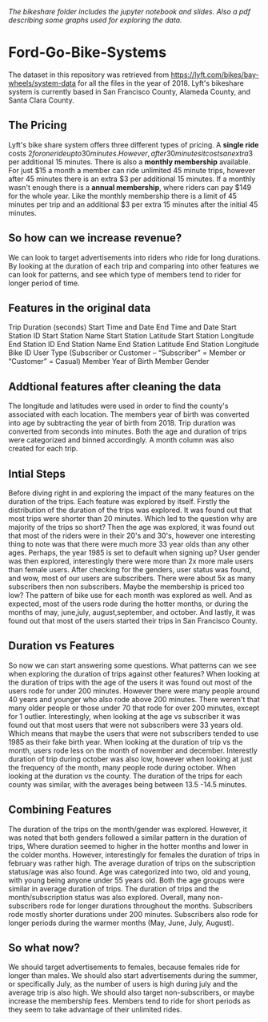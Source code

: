 *The bikeshare folder includes the jupyter notebook and slides. Also a pdf describing some graphs used for exploring the data.*

# Ford-Go-Bike-Systems
The dataset in this repository was retrieved from https://lyft.com/bikes/bay-wheels/system-data for all the files in the year of 2018.
Lyft's bikeshare system is currently based in San Francisco County, Alameda County, and Santa Clara County.

## The Pricing
Lyft's bike share system offers three different types of pricing.
A **single ride** costs $2 for one ride up to 30 minutes. However, after 30 minutes it costs an extra 3$ per additional 15 minutes.
There is also a **monthly membership** available. For just $15 a month a member can ride unlimited 45 minute trips, however after 45 minutes there is an extra $3 per additional 15 minutes.
If a monthly wasn't enough there is a **annual membership**, where riders can pay $149 for the whole year. Like the monthly membership there is a limit of 45 minutes per trip and an additional $3 per extra 15 minutes after the initial 45 minutes.

## So how can we increase revenue?
We can look to target advertisements into riders who ride for long durations. 
By looking at the duration of each trip and comparing into other features we can look for patterns, and see which type of members tend to rider for longer period of time.

## Features in the original data
Trip Duration (seconds)
Start Time and Date
End Time and Date
Start Station ID
Start Station Name
Start Station Latitude
Start Station Longitude
End Station ID
End Station Name
End Station Latitude
End Station Longitude
Bike ID
User Type (Subscriber or Customer – “Subscriber” = Member or “Customer” = Casual)
Member Year of Birth
Member Gender

## Addtional features after cleaning the data
The longitude and latitudes were used in order to find the county's associated with each location.
The members year of birth was converted into age by subtracting the year of birth from 2018.
Trip duration was converted from seconds into minutes.
Both the age and duration of trips were categorized and binned accordingly.
A month column was also created for each trip.


## Intial Steps
Before diving right in and exploring the impact of the many features on the duration of the trips. Each feature was explored by itself. Firstly the distribution of the duration of the trips was explored. It was found out that most trips were shorter than 20 minutes. Which led to the question why are majority of the trips so short? Then the age was explored, it was found out that most of the riders were in their 20's and 30's, however one interesting thing to note was that there were much more 33 year olds than any other ages. Perhaps, the year 1985 is set to default when signing up? User gender was then explored, interestingly there were more than 2x more male users than female users. After checking for the genders, user status was found, and wow, most of our users are subscribers. There were about 5x as many subscribers then non subscribers. Maybe the membership is priced too low? The pattern of bike use for each month was explored as well. And as expected, most of the users rode during the hotter months, or during the  months of may, june,july, august,september, and october. And lastly, it was found out that most of the users started their trips in San Francisco County.

## Duration vs Features
So now we can start answering some questions. What patterns can we see when exploring the duration of trips against other features?
When looking at the duration of trips with the age of the users it was found out most of the users rode for under 200 minutes. However there were many people around 40 years and younger who also rode above 200 minutes. There weren't that many older people or those under 70 that rode for over 200 minutes, except for 1 outlier. Interestingly, when looking at the age vs subscriber it was found out that most users that were not subscribers were 33 years old. Which means that maybe the users that were not subscribers tended to use 1985 as their fake birth year. When looking at the duration of trip vs the month, users rode less on the month of november and december. Interestly duration of trip during october was also low, however when looking at just the frequency of the month, many people rode during october. When looking at the duration vs the county. The duration of the trips for each county was similar, with the averages being between 13.5 -14.5 minutes.

## Combining Features
The duration of the trips on the month/gender was explored. However, it was noted that both genders followed a similar pattern in the duration of trips, Where duration seemed to higher in the hotter months and lower in the colder months. However, interestingly for females the duration of trips in february was rather high. The average duration of trips on the subscription status/age was also found. Age was categorized into two, old and young, with young being anyone under 55 years old. Both the age groups were similar in average duration of trips. The duration of trips and the month/subscription status was also explored. Overall, many non-subscribers rode for longer durations throughout the months. Subscribers rode mostly shorter durations under 200 minutes. Subscribers also rode for longer periods during the warmer months (May, June, July, August).

## So what now?
We should target advertisements to females, because females ride for longer than males.
We should also start advertisements during the summer, or specifically July, as the number of users is high during july and the average trip is also high. We should also target non-subscribers, or maybe increase the membership fees. Members tend to ride for short periods as they seem to take advantage of their unlimited rides. 
